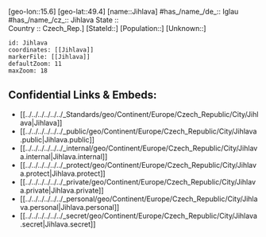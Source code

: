 ﻿---
location: [49.4,15.6] 
mapzoom: [7,12] 
mapmarker: city 
type: City
tags:
- geo/City


SpocWebEntityId: 31091
isDeleted: false
confidential: public

---
[geo-lon::15.6] 
[geo-lat::49.4] 
[name::Jihlava] 
#has_/name_/de_:: Iglau
#has_/name_/cz_:: Jihlava
State ::  
Country :: Czech_Rep.] 
[StateId::] 
[Population::] 
[Unknown::] 


```leaflet
id: Jihlava
coordinates: [[Jihlava]] 
markerFile: [[Jihlava]] 
defaultZoom: 11 
maxZoom: 18
```


## Confidential Links & Embeds: 
- [[../../../../../../_Standards/geo/Continent/Europe/Czech_Republic/City/Jihlava|Jihlava]] 
- [[../../../../../../_public/geo/Continent/Europe/Czech_Republic/City/Jihlava.public|Jihlava.public]] 
- [[../../../../../../_internal/geo/Continent/Europe/Czech_Republic/City/Jihlava.internal|Jihlava.internal]] 
- [[../../../../../../_protect/geo/Continent/Europe/Czech_Republic/City/Jihlava.protect|Jihlava.protect]] 
- [[../../../../../../_private/geo/Continent/Europe/Czech_Republic/City/Jihlava.private|Jihlava.private]] 
- [[../../../../../../_personal/geo/Continent/Europe/Czech_Republic/City/Jihlava.personal|Jihlava.personal]] 
- [[../../../../../../_secret/geo/Continent/Europe/Czech_Republic/City/Jihlava.secret|Jihlava.secret]] 
